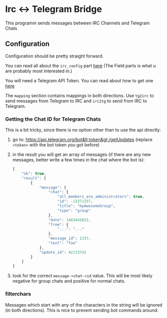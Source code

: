 # Irc <-> Telegram Bridge 

This programm sends messages between IRC Channels and Telegram Chats

## Configuration

Configuration should be pretty straight forward.

You can read all about the `irc_config` part [here](https://aatxe.github.io/irc/irc/client/data/config/struct.Config.html) (The Field parts is what u are probably most interested in.)

You will need a Telegram API Token. You can read about how to get one [here](https://core.telegram.org/bots#botfather)

The `mapping` section contains mappings in both directions.
Use `tg2irc` to send messages from Telegram to IRC and `irc2tg` to send from IRC to Telegram.

### Getting the Chat ID for Telegram Chats

This is a bit tricky, since there is no option other than to use the api directly:

1. go to: https://api.telegram.org/bot&lt;token&gt;/getUpdates (replace `<token>` with the bot token you got before)
2. in the result you will get an array of messages (if there are any new messages, better write a few times in the chat where the bot is):

    ```js
    {
        "ok": true,
        "result": [
            {
                "message": {
                    "chat": {
                        "all_members_are_administrators": true,
                        "id": -13371337,
                        "title": "myAwesomeGroup",
                        "type": "group"
                    },
                    "date": 1483441022,
                    "from": {
                        "...": "..."
                    },
                    "message_id": 1337,
                    "text": "foo"
                },
                "update_id": 42133742
            }
        ]
    }
    ```
3. look for the correct `message->chat->id` value. This will be most likely negative for group chats and positive for normal chats.

### filterchars
Messages which start with any of the characters in the string will be ignored (in both directions). This is nice to prevent sending bot commands around.
